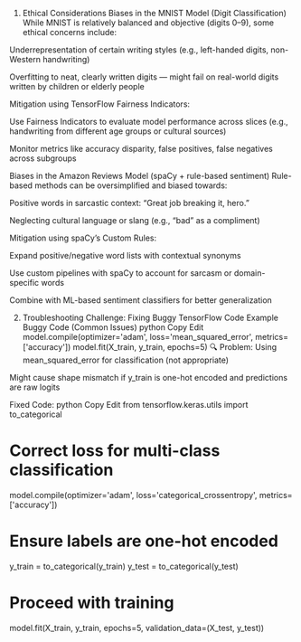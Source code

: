  1. Ethical Considerations
 Biases in the MNIST Model (Digit Classification)
While MNIST is relatively balanced and objective (digits 0–9), some ethical concerns include:

Underrepresentation of certain writing styles (e.g., left-handed digits, non-Western handwriting)

Overfitting to neat, clearly written digits — might fail on real-world digits written by children or elderly people

 Mitigation using TensorFlow Fairness Indicators:

Use Fairness Indicators to evaluate model performance across slices (e.g., handwriting from different age groups or cultural sources)

Monitor metrics like accuracy disparity, false positives, false negatives across subgroups

 Biases in the Amazon Reviews Model (spaCy + rule-based sentiment)
Rule-based methods can be oversimplified and biased towards:

Positive words in sarcastic context: “Great job breaking it, hero.”

Neglecting cultural language or slang (e.g., “bad” as a compliment)

 Mitigation using spaCy’s Custom Rules:

Expand positive/negative word lists with contextual synonyms

Use custom pipelines with spaCy to account for sarcasm or domain-specific words

Combine with ML-based sentiment classifiers for better generalization



 2. Troubleshooting Challenge: Fixing Buggy TensorFlow Code
 Example Buggy Code (Common Issues)
python
Copy
Edit
model.compile(optimizer='adam', loss='mean_squared_error', metrics=['accuracy'])
model.fit(X_train, y_train, epochs=5)
🔍 Problem:
Using mean_squared_error for classification (not appropriate)

Might cause shape mismatch if y_train is one-hot encoded and predictions are raw logits

 Fixed Code:
python
Copy
Edit
from tensorflow.keras.utils import to_categorical

# Correct loss for multi-class classification
model.compile(optimizer='adam', loss='categorical_crossentropy', metrics=['accuracy'])

# Ensure labels are one-hot encoded
y_train = to_categorical(y_train)
y_test = to_categorical(y_test)

# Proceed with training
model.fit(X_train, y_train, epochs=5, validation_data=(X_test, y_test))


